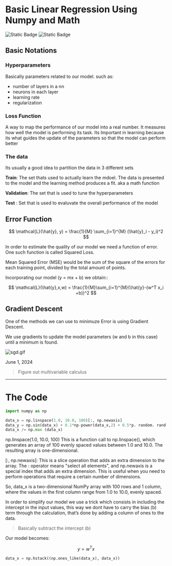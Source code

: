 # Basic Linear Regression Using Numpy and Math
![Static Badge](https://img.shields.io/badge/-numpy-teal?logo=numpy)
![Static Badge](https://img.shields.io/badge/-Jupyter_Notebook-Orange?logo=jupyter)

## Basic Notations

### Hyperparameters

Basically parameters related to our model.
such as:

- number of layers in a nn
- neurons in each layer
- learning rate
- regularization

### Loss Function

A way to map the performance of our model into a real number. It measures how well the model is performing its task.
Its Important in learning because its what guides the update of the parameters so that the model can perform better

### The data

Its usually a good idea to partition the data in 3 different sets

**Train**: The set thats used to actually learn the mdoel. The data is presented to the model and the learning method produces a fit. aka a math function

**Validation**: The set that is used to tune the hyperparameters

**Test** : Set that is used to evaluvate the overall performance of the model

## Error Function

$$
\mathcal{L}(\hat{y}, y) = \frac{1}{M} \sum_{i=1}^{M} (\hat{y}_i - y_i)^2
$$

In order to estimate the quality of our model we need a function of error. One such function is called Squared Loss.

Mean Squared Error (MSE) would be the sum of the square of the errors for each training point, divided by the total amount of points.

Incorporating our model (y = mx + b) we obtain::

$$
\mathcal{L}(\hat{y},x,w) = \frac{1}{M}\sum_{i=1}^{M}(\hat{y}-(w^T x_i +b))^2
$$

## Gradient Descent

One of the methods we can use to minimuze Error is using Gradient Descent. 

We use gradients to update the model parameters (w and b in this case) until a minimum is found.

![sgd.gif](https://prod-files-secure.s3.us-west-2.amazonaws.com/b2d0552a-437e-4bb3-8904-b3b588bb0ac2/20c13d71-fc13-4187-9f57-10e9475969f9/sgd.gif)

June 1, 2024 

> Figure out multivariable calculus
> 

---

# The Code

```python
import numpy as np

data_x = np.linspace(1.0, 10.0, 100)[:, np.newaxis]
data_y = np.sin(data_x) + 0.1*np-power(data_x,2) + 0.5*p. random. rand (100,1) 
data_x /= np.max (data_x)
```

np.linspace(1.0, 10.0, 100) This is a function call to np.linspace(), which generates an array of 100 evenly spaced values between 1.0 and 10.0. The resulting array is one-dimensional.

[:, np.newaxis]: This is a slice operation that adds an extra dimension to the array. The : operator means "select all elements", and np.newaxis is a special index that adds an extra dimension. This is useful when you need to perform operations that require a certain number of dimensions.

So, data_x is a two-dimensional NumPy array with 100 rows and 1 column, where the values in the first column range from 1.0 to 10.0, evenly spaced.



In order to simplify our model we use a trick which consists in including the intercept in the input values, this way we dont have to carry the bias (b) term through the calculation, that’s done by adding a column of ones to the data.

> Basically subtract the intercept (b)
> 

Our model becomes:

$$
y = w^Tx
$$

```python
data_x = np.hstack((np.ones_like(data_x), data_x))
```
